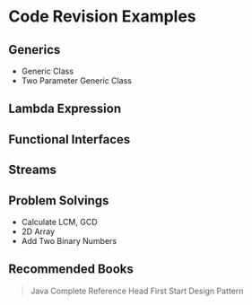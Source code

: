 # Code Revision Examples 


## Generics
* Generic Class
* Two Parameter Generic Class

## Lambda Expression 

## Functional Interfaces

## Streams


## Problem Solvings
* Calculate LCM, GCD
* 2D Array
* Add Two Binary Numbers

## Recommended Books
> Java Complete Reference
> Head First Start Design Pattern



